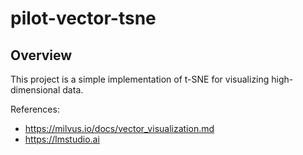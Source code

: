 # pilot-vector-tsne

## Overview

This project is a simple implementation of t-SNE for visualizing high-dimensional data.

References:
- https://milvus.io/docs/vector_visualization.md
- https://lmstudio.ai
